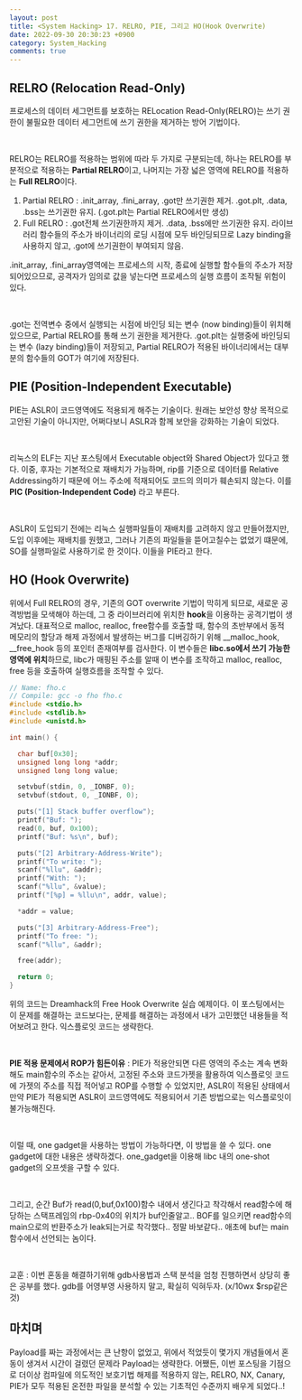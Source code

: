 ```yaml
---
layout: post
title: <System Hacking> 17. RELRO, PIE, 그리고 HO(Hook Overwrite)
date: 2022-09-30 20:30:23 +0900
category: System_Hacking
comments: true
---
```


## RELRO (Relocation Read-Only)

프로세스의 데이터 세그먼트를 보호하는 RELocation Read-Only(RELRO)는 쓰기 권한이 불필요한 데이터 세그먼트에 쓰기 권한을 제거하는 방어 기법이다.

<br/>

RELRO는 RELRO를 적용하는 범위에 따라 두 가지로 구분되는데, 하나는 RELRO를 부분적으로 적용하는 **Partial RELRO**이고, 나머지는 가장 넓은 영역에 RELRO를 적용하는 **Full RELRO**이다.

1. Partial RELRO : .init_array, .fini_array, .got만 쓰기권한 제거. .got.plt, .data, .bss는 쓰기권한 유지. (.got.plt는 Partial RELRO에서만 생성)
2. Full RELRO : .got전체 쓰기권한까지 제거. .data, .bss에만 쓰기권한 유지. 라이브러리 함수들의 주소가 바이너리의 로딩 시점에 모두 바인딩되므로 Lazy binding을 사용하지 않고, .got에 쓰기권한이 부여되지 않음.

.init_array, .fini_array영역에는 프로세스의 시작, 종료에 실행할 함수들의 주소가 저장되어있으므로, 공격자가 임의로 값을 넣는다면 프로세스의 실행 흐름이 조작될 위험이 있다.

<br/>

.got는 전역변수 중에서 실행되는 시점에 바인딩 되는 변수 (now binding)들이 위치해있으므로, Partial RELRO를 통해 쓰기 권한을 제거한다. .got.plt는 실행중에 바인딩되는 변수 (lazy binding)들이 저장되고, Partial RELRO가 적용된 바이너리에서는 대부분의 함수들의 GOT가 여기에 저장된다.

## PIE (Position-Independent Executable)

PIE는 ASLR이 코드영역에도 적용되게 해주는 기술이다. 원래는 보안성 향상 목적으로 고안된 기술이 아니지만, 어쩌다보니 ASLR과 함께 보안을 강화하는 기술이 되었다. 

<br/>

리눅스의 ELF는 지난 포스팅에서 Executable object와 Shared Object가 있다고 했다. 이중, 후자는 기본적으로 재배치가 가능하며, rip를 기준으로 데이터를 Relative Addressing하기 때문에 어느 주소에 적재되어도 코드의 의미가 훼손되지 않는다. 이를 **PIC (Position-Independent Code)** 라고 부른다.

<br/>

ASLR이 도입되기 전에는 리눅스 실행파일들이 재배치를 고려하지 않고 만들어졌지만, 도입 이후에는 재배치를 원했고, 그러나 기존의 파일들을 뜯어고칠수는 없었기 떄문에, SO를 실행파일로 사용하기로 한 것이다. 이들을 PIE라고 한다.

## HO (Hook Overwrite)

위에서 Full RELRO의 경우, 기존의 GOT overwrite 기법이 막히게 되므로, 새로운 공격방법을 모색해야 하는데, 그 중 라이브러리에 위치한 **hook**을 이용하는 공격기법이 생겨났다. 대표적으로 malloc, realloc, free함수를 호출할 때, 함수의 초반부에서 동적 메모리의 할당과 해제 과정에서 발생하는 버그를 디버깅하기 위해 __malloc_hook, __free_hook 등의 포인터 존재여부를 검사한다. 이 변수들은 **libc.so에서 쓰기 가능한 영역에 위치**하므로, libc가 매핑된 주소를 알때 이 변수를 조작하고 malloc, realloc, free 등을 호출하여 실행흐름을 조작할 수 있다.

```c
// Name: fho.c
// Compile: gcc -o fho fho.c
#include <stdio.h>
#include <stdlib.h>
#include <unistd.h>

int main() {

  char buf[0x30];
  unsigned long long *addr;
  unsigned long long value;

  setvbuf(stdin, 0, _IONBF, 0);
  setvbuf(stdout, 0, _IONBF, 0);

  puts("[1] Stack buffer overflow");
  printf("Buf: ");
  read(0, buf, 0x100);
  printf("Buf: %s\n", buf);

  puts("[2] Arbitrary-Address-Write");
  printf("To write: ");
  scanf("%llu", &addr);
  printf("With: ");
  scanf("%llu", &value);
  printf("[%p] = %llu\n", addr, value);

  *addr = value;

  puts("[3] Arbitrary-Address-Free");
  printf("To free: ");
  scanf("%llu", &addr);

  free(addr);

  return 0;
}
```

위의 코드는 Dreamhack의 Free Hook Overwrite 실습 예제이다. 이 포스팅에서는 이 문제를 해결하는 코드보다는, 문제를 해결하는 과정에서 내가 고민했던 내용들을 적어보려고 한다. 익스플로잇 코드는 생략한다.

<br/>

**PIE 적용 문제에서 ROP가 힘든이유** : PIE가 적용안되면 다른 영역의 주소는 계속 변화해도 main함수의 주소는 같아서, 고정된 주소와 코드가젯을 활용하여 익스플로잇 코드에 가젯의 주소를 직접 적어넣고 ROP를 수행할 수 있었지만, ASLR이 적용된 상태에서 만약 PIE가 적용되면 ASLR이 코드영역에도 적용되어서 기존 방법으로는 익스플로잇이 불가능해진다.

<br/>

이럴 때, one gadget을 사용하는 방법이 가능하다면, 이 방법을 쓸 수 있다. one gadget에 대한 내용은 생략하겠다. one_gadget을 이용해 libc 내의 one-shot gadget의 오프셋을 구할 수 있다.

<br/>

그리고, 순간 Buf가 read(0,buf,0x100)함수 내에서 생긴다고 착각해서
read함수에 해당하는 스택프레임의 rbp-0x40의 위치가 buf인줄알고.. BOF를 일으키면 read함수의 main으로의 반환주소가 leak되는거로 착각했다.. 정말 바보같다.. 애초에 buf는 main함수에서 선언되는 놈이다.

<br/>

교훈 : 이번 혼동을 해결하기위해 gdb사용법과 스택 분석을 엄청 진행하면서 상당히 좋은 공부를 했다. gdb를 어영부영 사용하지 말고, 확실히 익혀두자. (x/10wx $rsp같은 것)

## 마치며

Payload를 짜는 과정에서는 큰 난항이 없었고, 위에서 적었듯이 몇가지 개념들에서 혼동이 생겨서 시간이 걸렸던 문제라 Payload는 생략한다. 어쨌든, 이번 포스팅을 기점으로 더이상 컴파일에 의도적인 보호기법 해제를 적용하지 않는, RELRO, NX, Canary, PIE가 모두 적용된 온전한 파일을 분석할 수 있는 기초적인 수준까지 배우게 되었다..!